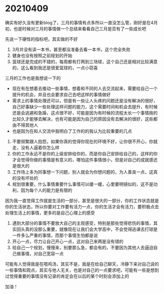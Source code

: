 # 20210409

确实有好久没有更新blog了，三月的事情有点多所以一直没怎么管，刚好是在4月初，也是时候对三月的事情做一个总结来看看自己三月是否有了一些成长吧

先说一下硬性的指标吧，其实做的不好

1. 3月并没有读一本书，甚至都没准备去看一本书，这个完全失败
2. 健身也没有按照之前规划的开始
3. 篮球还是完成的不错的，每周都有打两到三场球，这个自己还是相对比较满意的，这么看到我还是很爱篮球的，一点小窃喜

三月的工作也是我想说一下的

* 现在有在想着去推动一些事情，想着和不同的人去交流起来，需要给自己一个提升的机会，并且也会要求自己去吧这样的事情做好
* 需求上的事情处理还可以，但是有一些让人头疼的问题还是没有解决的很好，自己好事缺少一些处理这样问题的能力，这个需要时间和机会去提升，有时候还是会逃避和急躁，这点很不好，可能是因为有时候的流程太长一个事情拖的比较久才能够去解决，也有可能是因为自己的原因没有去解决的很好，这些都由不得其他人
* 也是因为在和人交流中我明白了工作的的我认为比较重要的几点

1. 不要频繁跟人抱怨，如果你真的觉得你现在的环境不好，让你很不开心，你就走，没有人逼着你怎么样
2. 你的工作永远不是你的上级安排给你的，而是你自己安排给自己的，这样的你才会觉得你做的事情是有意义的，哪怕这件事情很小，但是对自己的成就感还是很大的
3. 工作场上多为同事想一下问题，别人就会为你想问题的，为人善良一点，这真的没有坏处的
4. 规划很重要，什么事情重要什么事情可以缓一缓，心里要明镜似的，这不是功利，因为每个人的能力是有限的

因为我一直觉得工作就是生活的一部分，甚至是很大的一部分，你的工作状态就是你的生活状态，所以你要对工作要有活力一点，你的生活才会有活力，要积极点去处理生活上的事情，更多的是自己心理上的感受

1. 遇到大部分的事情不要放大自己的主观感受，特别是那些觉得悲伤的事情，其实回头真的没那么重要，就像现在让我们会大学高中，不会觉得逃课去打球是一件多么严重的事情，而那个事情生怕都是说
2. 开心一点，尽力让自己开心一点，这对自己来两是没有错的
3. 给自己一个规划，慢慢来，别要那么急，都会有的，不要因为其他人去逼迫自己做事情，对自己宽容一点

可能有人觉得我是在喂鸡汤，其实不是，我是在给自己聊天，冷静下来对自己说的一些事情和观点，其实与他人无关，也是对自己的一点要求吧，可能有一些是想到过觉得重要的事情没有记录的肯定会在以后的某个时刻会添加上的

加油！

<back-to-top />

<gitask />
